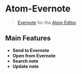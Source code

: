 Atom-Evernote
=============

> [Evernote](http://www.evernote.com/) for the [Atom Editor](https://atom.io/).

## Main Features

- **Send to Evernote**
- **Open from Evernote**
- **Search note**
- **Update note**
